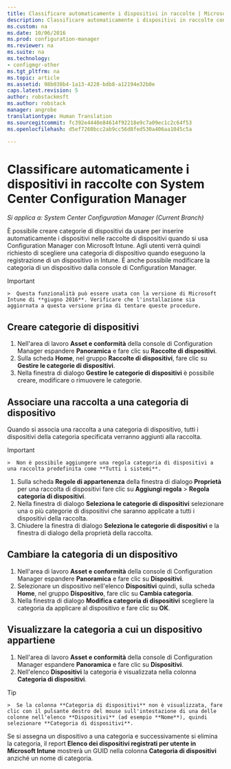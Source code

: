 ```yaml
---
title: Classificare automaticamente i dispositivi in raccolte | Microsoft Docs
description: Classificare automaticamente i dispositivi in raccolte con System Center Configuration Manager.
ms.custom: na
ms.date: 10/06/2016
ms.prod: configuration-manager
ms.reviewer: na
ms.suite: na
ms.technology:
- configmgr-other
ms.tgt_pltfrm: na
ms.topic: article
ms.assetid: 98b038b4-1a13-4228-bdb8-a12194e32b0e
caps.latest.revision: 5
author: robstackmsft
ms.author: robstack
manager: angrobe
translationtype: Human Translation
ms.sourcegitcommit: fc392e4440e84614f92218e9c7a09ec1c2c64f53
ms.openlocfilehash: d5ef7260bcc2ab9cc56d8fed530a406aa1045c5a

---
```

# <a name="automatically-categorize-devices-into-collections-with-system-center-configuration-manager"></a>Classificare automaticamente i dispositivi in raccolte con System Center Configuration Manager

*Si applica a: System Center Configuration Manager (Current Branch)*

È possibile creare categorie di dispositivi da usare per inserire automaticamente i dispositivi nelle raccolte di dispositivi quando si usa Configuration Manager con Microsoft Intune. Agli utenti verrà quindi richiesto di scegliere una categoria di dispositivo quando eseguono la registrazione di un dispositivo in Intune. È anche possibile modificare la categoria di un dispositivo dalla console di Configuration Manager.

> [!IMPORTANT]  
    >  Questa funzionalità può essere usata con la versione di Microsoft Intune di **giugno 2016**. Verificare che l'installazione sia aggiornata a questa versione prima di tentare queste procedure.

## <a name="create-device-categories"></a>Creare categorie di dispositivi

1.  Nell'area di lavoro **Asset e conformità** della console di Configuration Manager espandere **Panoramica** e fare clic su **Raccolte di dispositivi**.
2.  Sulla scheda **Home**, nel gruppo **Raccolte di dispositivi**, fare clic su **Gestire le categorie di dispositivi**.
3.  Nella finestra di dialogo **Gestire le categorie di dispositivi** è possibile creare, modificare o rimuovere le categorie.

## <a name="associate-a-collection-with-a-device-category"></a>Associare una raccolta a una categoria di dispositivo

Quando si associa una raccolta a una categoria di dispositivo, tutti i dispositivi della categoria specificata verranno aggiunti alla raccolta.

> [!IMPORTANT]  
    >  Non è possibile aggiungere una regola categoria di dispositivi a una raccolta predefinita come **Tutti i sistemi**.

1.  Sulla scheda **Regole di appartenenza** della finestra di dialogo **Proprietà** per una raccolta di dispositivi fare clic su **Aggiungi regola** > **Regola categoria di dispositivi**.
2.  Nella finestra di dialogo **Seleziona le categorie di dispositivi** selezionare una o più categorie di dispositivi che saranno applicate a tutti i dispositivi della raccolta.
3.  Chiudere la finestra di dialogo **Seleziona le categorie di dispositivi** e la finestra di dialogo della proprietà della raccolta.


## <a name="change-the-category-of-a-device"></a>Cambiare la categoria di un dispositivo

1.  Nell'area di lavoro **Asset e conformità** della console di Configuration Manager espandere **Panoramica** e fare clic su **Dispositivi**.
2.  Selezionare un dispositivo nell'elenco **Dispositivi** quindi, sulla scheda **Home**, nel gruppo **Dispositivo**, fare clic su **Cambia categoria**.
3.  Nella finestra di dialogo **Modifica categoria di dispositivi** scegliere la categoria da applicare al dispositivo e fare clic su **OK**.

## <a name="view-which-category-a-device-belongs-to"></a>Visualizzare la categoria a cui un dispositivo appartiene

1.  Nell'area di lavoro **Asset e conformità** della console di Configuration Manager espandere **Panoramica** e fare clic su **Dispositivi**.
2.  Nell'elenco **Dispositivi** la categoria è visualizzata nella colonna **Categoria di dispositivi**.
> [!TIP]  
    >  Se la colonna **Categoria di dispositivi** non è visualizzata, fare clic con il pulsante destro del mouse sull'intestazione di una delle colonne nell'elenco **Dispositivi** (ad esempio **Nome**), quindi selezionare **Categoria di dispositivi**.

Se si assegna un dispositivo a una categoria e successivamente si elimina la categoria, il report **Elenco dei dispositivi registrati per utente in Microsoft Intune** mostrerà un GUID nella colonna **Categoria di dispositivi** anziché un nome di categoria.



<!--HONumber=Dec16_HO3-->


